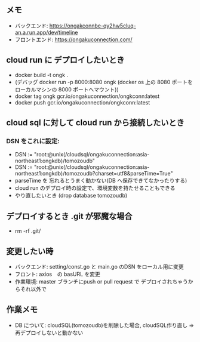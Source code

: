 ## メモ
- バックエンド: https://ongakconnbe-qy2hw5cluq-an.a.run.app/dev/timeline
- フロントエンド: https://ongakuconnection.com/


## cloud run に デプロイしたいとき 
- docker build -t ongk .
- (デバッグ docker run -p 8000:8080 ongk  (docker os 上の 8080 ポートを ローカルマシンの 8000 ポートへマウント))
- docker tag ongk gcr.io/ongakuconnection/ongkconn:latest
- docker push gcr.io/ongakuconnection/ongkconn:latest

## cloud sql に対して cloud run から接続したいとき
### DSN をこれに設定: 
  - DSN := "root:@unix(/cloudsql/ongakuconnection:asia-northeast1:ongkdb)/tomozoudb"
  - DSN := "root:@unix(/cloudsql/ongakuconnection:asia-northeast1:ongkdb)/tomozoudb?charset=utf8&parseTime=True"
  - parseTime を 忘れるとうまく動かない(DB へ保存できてなかったりする)
  - cloud run のデプロイ時の設定で、環境変数を持たせることもできる
  - やり直したいとき (drop database tomozoudb) 

## デプロイするとき .git が邪魔な場合
  - rm -rf .git/


## 変更したい時
- バックエンド: setting/const.go と main.go のDSN をローカル用に変更
- フロント: axios　の basURL を変更
- 作業環境: master ブランチにpush or pull request で デプロイされちゃうからそれ以外で

## 作業メモ
- DB について: cloudSQL(tomozoudb)を削除した場合, cloudSQL作り直し => 再デプロイしないと動かない
